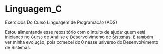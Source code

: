 # Linguagem_C

Exercicios Do Curso Linguagem de Programação (ADS)

Estou alimentando esse repositório com o intuito de ajudar 
quem está iniciando no Curso de Análise e Desenvolvimento de Sistemas.
E também ver minha evolução, pois comecei do 0 nesse universo do Desenvolvimento de Sistemas.
